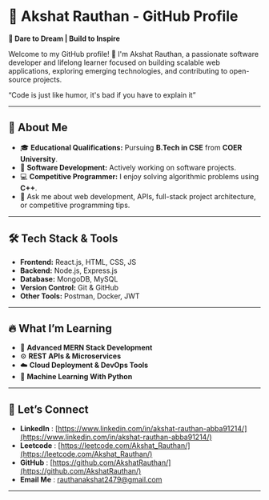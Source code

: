 # 📌 Akshat Rauthan - GitHub Profile
**🌟 Dare to Dream | Build to Inspire**  
  
Welcome to my GitHub profile! 👋 I'm Akshat Rauthan, a passionate software developer and lifelong learner focused on building scalable web applications, exploring emerging technologies, and contributing to open-source projects.


“Code is just like humor, it's bad if you have to explain it”

---

## 🚀 About Me  
- 🎓 **Educational Qualifications:** Pursuing **B.Tech in CSE** from **COER University**.
- 🔭 **Software Development:** Actively working on software projects.  
- 💻 **Competitive Programmer:** I enjoy solving algorithmic problems using **C++**.  
- 💬 Ask me about web development, APIs, full-stack project architecture, or competitive programming tips.  

---

## 🛠️ Tech Stack & Tools  
- **Frontend:** React.js, HTML, CSS, JS  
- **Backend:** Node.js, Express.js  
- **Database:** MongoDB, MySQL  
- **Version Control:** Git & GitHub  
- **Other Tools:** Postman, Docker, JWT

---

## 🔥 What I’m Learning  
- 🚀 **Advanced MERN Stack Development**  
- ⚙️ **REST APIs & Microservices**  
- ☁️ **Cloud Deployment & DevOps Tools**  
- 🤖 **Machine Learning With Python** 

---

## 💬 Let’s Connect  
- **LinkedIn** : [https://www.linkedin.com/in/akshat-rauthan-abba91214/](https://www.linkedin.com/in/akshat-rauthan-abba91214/)
- **Leetcode** : [https://leetcode.com/Akshat_Rauthan/](https://leetcode.com/Akshat_Rauthan/)
- **GitHub** : [https://github.com/AkshatRauthan/](https://github.com/AkshatRauthan/)
- **Email Me** : [rauthanakshat2479@gmail.com](mailto:rauthanakshat2479@gmail.com)

---

 
